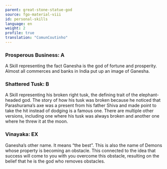 ```yaml
---
parent: great-stone-statue-god
source: fgo-material-viii
id: personal-skills
language: en
weight: 2
profile: true
translation: "ComunCoutinho"
---
```


### Prosperous Business: A

A Skill representing the fact Ganesha is the god of fortune and prosperity.
Almost all commerces and banks in India put up an image of Ganesha.

### Shattered Tusk: B

A Skill representing his broken right tusk, the defining trait of the elephant-headed god.
The story of how his tusk was broken because he noticed that Parashurama’s axe was a present from his father Shiva and made point to take the hit instead of dodging is a famous one.
There are multiple other versions, including one where his tusk was always broken and another one where he threw it at the moon.

### Vinayaka: EX

Ganesha’s other name. It means “the best”.
This is also the name of Demons whose property is becoming an obstacle.
This connected to the idea that success will come to you with you overcome this obstacle, resulting on the belief that he is the god who removes obstacles.
